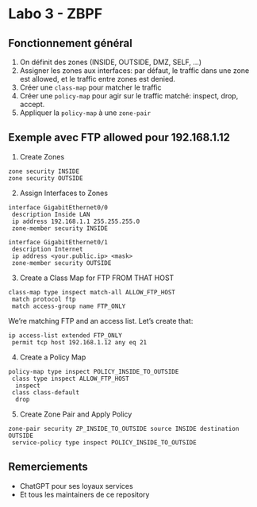 # Labo 3 - ZBPF

## Fonctionnement général

1. On définit des zones (INSIDE, OUTSIDE, DMZ, SELF, ...)
2. Assigner les zones aux interfaces: par défaut, le traffic dans une zone est allowed, et le traffic entre zones est denied.
3. Créer une `class-map` pour matcher le traffic
4. Créer une `policy-map` pour agir sur le traffic matché: inspect, drop, accept.
5. Appliquer la `policy-map` à une `zone-pair`

## Exemple avec FTP allowed pour 192.168.1.12

1. Create Zones

```
zone security INSIDE
zone security OUTSIDE
```

2. Assign Interfaces to Zones

```
interface GigabitEthernet0/0
 description Inside LAN
 ip address 192.168.1.1 255.255.255.0
 zone-member security INSIDE

interface GigabitEthernet0/1
 description Internet
 ip address <your.public.ip> <mask>
 zone-member security OUTSIDE
```

3. Create a Class Map for FTP FROM THAT HOST

```
class-map type inspect match-all ALLOW_FTP_HOST
 match protocol ftp
 match access-group name FTP_ONLY
```

We’re matching FTP and an access list. Let’s create that:

```
ip access-list extended FTP_ONLY
 permit tcp host 192.168.1.12 any eq 21
```

4. Create a Policy Map

```
policy-map type inspect POLICY_INSIDE_TO_OUTSIDE
 class type inspect ALLOW_FTP_HOST
  inspect
 class class-default
  drop
```

5. Create Zone Pair and Apply Policy

```
zone-pair security ZP_INSIDE_TO_OUTSIDE source INSIDE destination OUTSIDE
 service-policy type inspect POLICY_INSIDE_TO_OUTSIDE
```

## Remerciements

- ChatGPT pour ses loyaux services
- Et tous les maintainers de ce repository
